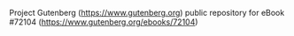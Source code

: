 Project Gutenberg (https://www.gutenberg.org) public repository
for eBook #72104 (https://www.gutenberg.org/ebooks/72104)
